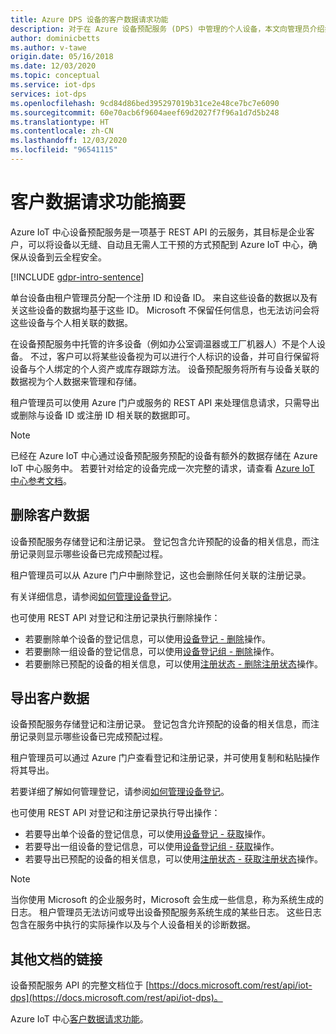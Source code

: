 ```yaml
---
title: Azure DPS 设备的客户数据请求功能
description: 对于在 Azure 设备预配服务 (DPS) 中管理的个人设备，本文向管理员介绍如何导出或删除个人数据。
author: dominicbetts
ms.author: v-tawe
origin.date: 05/16/2018
ms.date: 12/03/2020
ms.topic: conceptual
ms.service: iot-dps
services: iot-dps
ms.openlocfilehash: 9cd84d86bed395297019b31ce2e48ce7bc7e6090
ms.sourcegitcommit: 60e70acb6f9604aeef69d2027f7f96a1d7d5b248
ms.translationtype: HT
ms.contentlocale: zh-CN
ms.lasthandoff: 12/03/2020
ms.locfileid: "96541115"
---
```

# <a name="summary-of-customer-data-request-features"></a>客户数据请求功能摘要

Azure IoT 中心设备预配服务是一项基于 REST API 的云服务，其目标是企业客户，可以将设备以无缝、自动且无需人工干预的方式预配到 Azure IoT 中心，确保从设备到云全程安全。

[!INCLUDE [gdpr-intro-sentence](../../includes/gdpr-intro-sentence.md)]

单台设备由租户管理员分配一个注册 ID 和设备 ID。 来自这些设备的数据以及有关这些设备的数据均基于这些 ID。 Microsoft 不保留任何信息，也无法访问会将这些设备与个人相关联的数据。

在设备预配服务中托管的许多设备（例如办公室调温器或工厂机器人）不是个人设备。 不过，客户可以将某些设备视为可以进行个人标识的设备，并可自行保留将设备与个人绑定的个人资产或库存跟踪方法。 设备预配服务将所有与设备关联的数据视为个人数据来管理和存储。

租户管理员可以使用 Azure 门户或服务的 REST API 来处理信息请求，只需导出或删除与设备 ID 或注册 ID 相关联的数据即可。

> [!NOTE]
> 已经在 Azure IoT 中心通过设备预配服务预配的设备有额外的数据存储在 Azure IoT 中心服务中。 若要针对给定的设备完成一次完整的请求，请查看 [Azure IoT 中心参考文档](../iot-hub/iot-hub-customer-data-requests.md)。

## <a name="deleting-customer-data"></a>删除客户数据

设备预配服务存储登记和注册记录。 登记包含允许预配的设备的相关信息，而注册记录则显示哪些设备已完成预配过程。

租户管理员可以从 Azure 门户中删除登记，这也会删除任何关联的注册记录。

有关详细信息，请参阅[如何管理设备登记](how-to-manage-enrollments.md)。

也可使用 REST API 对登记和注册记录执行删除操作：

* 若要删除单个设备的登记信息，可以使用[设备登记 - 删除](https://docs.microsoft.com/rest/api/iot-dps/deleteindividualenrollment/deleteindividualenrollment)操作。
* 若要删除一组设备的登记信息，可以使用[设备登记组 - 删除](https://docs.microsoft.com/rest/api/iot-dps/deleteenrollmentgroup/deleteenrollmentgroup)操作。
* 若要删除已预配的设备的相关信息，可以使用[注册状态 - 删除注册状态](https://docs.microsoft.com/rest/api/iot-dps/deletedeviceregistrationstate/deletedeviceregistrationstate)操作。

## <a name="exporting-customer-data"></a>导出客户数据

设备预配服务存储登记和注册记录。 登记包含允许预配的设备的相关信息，而注册记录则显示哪些设备已完成预配过程。

租户管理员可以通过 Azure 门户查看登记和注册记录，并可使用复制和粘贴操作将其导出。

若要详细了解如何管理登记，请参阅[如何管理设备登记](how-to-manage-enrollments.md)。

也可使用 REST API 对登记和注册记录执行导出操作：

* 若要导出单个设备的登记信息，可以使用[设备登记 - 获取](https://docs.microsoft.com/rest/api/iot-dps/getindividualenrollment/getindividualenrollment)操作。
* 若要导出一组设备的登记信息，可以使用[设备登记组 - 获取](https://docs.microsoft.com/rest/api/iot-dps/getenrollmentgroup/getenrollmentgroup)操作。
* 若要导出已预配的设备的相关信息，可以使用[注册状态 - 获取注册状态](https://docs.microsoft.com/rest/api/iot-dps/getdeviceregistrationstate/getdeviceregistrationstate)操作。

> [!NOTE]
> 当你使用 Microsoft 的企业服务时，Microsoft 会生成一些信息，称为系统生成的日志。 租户管理员无法访问或导出设备预配服务系统生成的某些日志。 这些日志包含在服务中执行的实际操作以及与个人设备相关的诊断数据。

## <a name="links-to-additional-documentation"></a>其他文档的链接

设备预配服务 API 的完整文档位于 [https://docs.microsoft.com/rest/api/iot-dps](https://docs.microsoft.com/rest/api/iot-dps)。

Azure IoT 中心[客户数据请求功能](../iot-hub/iot-hub-customer-data-requests.md)。